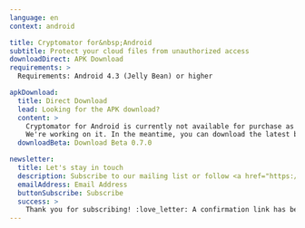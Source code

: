 ```yaml
---
language: en
context: android

title: Cryptomator for&nbsp;Android
subtitle: Protect your cloud files from unauthorized access
downloadDirect: APK Download
requirements: >
  Requirements: Android 4.3 (Jelly Bean) or higher

apkDownload:
  title: Direct Download
  lead: Looking for the APK download?
  content: >
    Cryptomator for Android is currently not available for purchase as APK download.<br/>
    We're working on it. In the meantime, you can download the latest beta version.
  downloadBeta: Download Beta 0.7.0

newsletter:
  title: Let's stay in touch
  description: Subscribe to our mailing list or follow <a href="https://twitter.com/Cryptomator" target="_blank">@Cryptomator</a> on Twitter.
  emailAddress: Email Address
  buttonSubscribe: Subscribe
  success: >
    Thank you for subscribing! :love_letter: A confirmation link has been sent to your email address.
---
```

